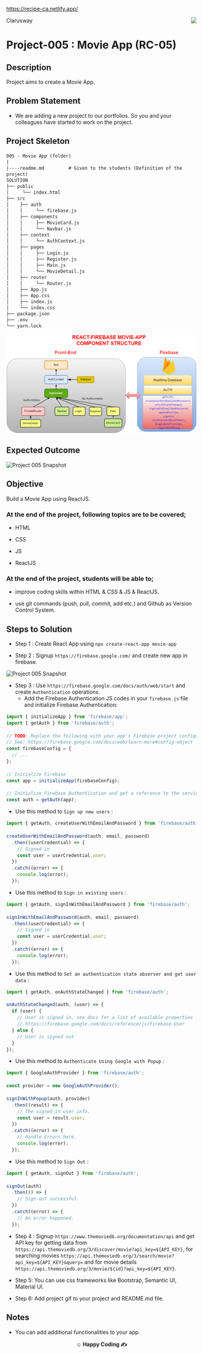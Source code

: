 https://recipe-ca.netlify.app/

<p>Clarusway<img align="right"
  src="https://secure.meetupstatic.com/photos/event/3/1/b/9/600_488352729.jpeg"  width="15px"></p>

# Project-005 : Movie App (RC-05)

## Description

Project aims to create a Movie App.

## Problem Statement

- We are adding a new project to our portfolios. So you and your colleagues have started to work on the project.

## Project Skeleton

```
005 - Movie App (folder)
|
|----readme.md         # Given to the students (Definition of the project)
SOLUTION
├── public
│     └── index.html
├── src
│    ├── auth
│    │     └── firebase.js
│    ├── components
│    │     ├── MovieCard.js
│    │     └── Navbar.js
│    ├── context
│    │     └── AuthContext.js
│    ├── pages
│    │     ├── Login.js
│    │     ├── Register.js
│    │     ├── Main.js
│    │     └── MovieDetail.js
│    ├── router
│    │     └── Router.js
│    ├── App.js
│    ├── App.css
│    ├── index.js
│    └── index.css
├── package.json
├── .env
└── yarn.lock
```

![Project 005 Snapshot](movie-app_structure.png)

## Expected Outcome

![Project 005 Snapshot](movie-app.gif)

## Objective

Build a Movie App using ReactJS.

### At the end of the project, following topics are to be covered;

- HTML

- CSS

- JS

- ReactJS

### At the end of the project, students will be able to;

- improve coding skills within HTML & CSS & JS & ReactJS.

- use git commands (push, pull, commit, add etc.) and Github as Version Control System.

## Steps to Solution

- Step 1 : Create React App using `npx create-react-app movie-app`

- Step 2 : Signup `https://firebase.google.com/` and create new app in firebase.

![Project 005 Snapshot](firebase-create-app.gif)

- Step 3 : Use `https://firebase.google.com/docs/auth/web/start` and create `Authentication` operations.
  - Add the Firebase Authentication JS codes in your `firebase.js` file and initialize Firebase Authentication:

```jsx
import { initializeApp } from 'firebase/app';
import { getAuth } from 'firebase/auth';

// TODO: Replace the following with your app's Firebase project configuration at project settings part
// See: https://firebase.google.com/docs/web/learn-more#config-object
const firebaseConfig = {
  // ...
};

// Initialize Firebase
const app = initializeApp(firebaseConfig);

// Initialize Firebase Authentication and get a reference to the service
const auth = getAuth(app);
```

- Use this method to `Sign up new users` :

```jsx
import { getAuth, createUserWithEmailAndPassword } from 'firebase/auth';

createUserWithEmailAndPassword(auth, email, password)
  .then((userCredential) => {
    // Signed in
    const user = userCredential.user;
  })
  .catch((error) => {
    console.log(error);
  });
```

- Use this method to `Sign in existing users` :

```jsx
import { getAuth, signInWithEmailAndPassword } from 'firebase/auth';

signInWithEmailAndPassword(auth, email, password)
  .then((userCredential) => {
    // Signed in
    const user = userCredential.user;
  })
  .catch((error) => {
    console.log(error);
  });
```

- Use this method to `Set an authentication state observer and get user data` :

```jsx
import { getAuth, onAuthStateChanged } from 'firebase/auth';

onAuthStateChanged(auth, (user) => {
  if (user) {
    // User is signed in, see docs for a list of available properties
    // https://firebase.google.com/docs/reference/js/firebase.User
  } else {
    // User is signed out
  }
});
```

- Use this method to `Authenticate Using Google with Popup` :

```jsx
import { GoogleAuthProvider } from 'firebase/auth';

const provider = new GoogleAuthProvider();

signInWithPopup(auth, provider)
  .then((result) => {
    // The signed-in user info.
    const user = result.user;
  })
  .catch((error) => {
    // Handle Errors here.
    console.log(error);
  });
```

- Use this method to `Sign Out` :

```jsx
import { getAuth, signOut } from 'firebase/auth';

signOut(auth)
  .then(() => {
    // Sign-out successful.
  })
  .catch((error) => {
    // An error happened.
  });
```

- Step 4 : Signup `https://www.themoviedb.org/documentation/api` and get API key for getting data from `https://api.themoviedb.org/3/discover/movie?api_key=${API_KEY}`, for searching movies `https://api.themoviedb.org/3/search/movie?api_key=${API_KEY}&query=` and for movie details `https://api.themoviedb.org/3/movie/${id}?api_key=${API_KEY}`.

- Step 5: You can use css frameworks like Bootstrap, Semantic UI, Material UI.

- Step 6: Add project gif to your project and README.md file.

## Notes

- You can add additional functionalities to your app.

**<p align="center">&#9786; Happy Coding &#9997;</p>**
